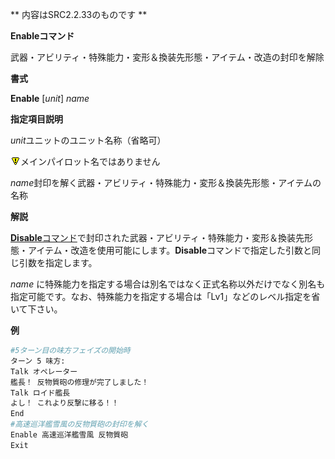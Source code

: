 ** 内容はSRC2.2.33のものです **

**Enableコマンド**

武器・アビリティ・特殊能力・変形＆換装先形態・アイテム・改造の封印を解除

**書式**

**Enable** [*unit*] *name*

**指定項目説明**

*unit*ユニットのユニット名称（省略可）

![](../images/bm0.gif)メインパイロット名ではありません

*name*封印を解く武器・アビリティ・特殊能力・変形＆換装先形態・アイテムの名称

**解説**

[**Disable**コマンド](Disableコマンド.md)で封印された武器・アビリティ・特殊能力・変形＆換装先形態・アイテム・改造を使用可能にします。**Disable**コマンドで指定した引数と同じ引数を指定します。

*name* に特殊能力を指定する場合は別名ではなく正式名称以外だけでなく別名も指定可能です。なお、特殊能力を指定する場合は「Lv1」などのレベル指定を省いて下さい。

**例**
```sh
#5ターン目の味方フェイズの開始時
ターン 5 味方:
Talk オペレーター
艦長！ 反物質砲の修理が完了しました！
Talk ロイド艦長
よし！ これより反撃に移る！！
End
#高速巡洋艦雪風の反物質砲の封印を解く
Enable 高速巡洋艦雪風 反物質砲
Exit
```

